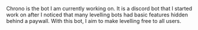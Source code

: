 Chrono is the bot I am currently working on. It is a discord bot that I started work on after I noticed that many levelling bots had basic features hidden behind a paywall. With this bot, I aim to make levelling free to all users.
